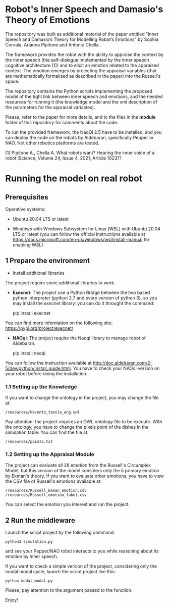 
Robot's Inner Speech and Damasio's Theory of Emotions
===========================================

The repository was built as additional material of the paper entitled
"Inner Speech and Damasio’s Theory for Modelling
Robot’s Emotions" by Sophia Corvaia, Arianna Pipitone and Antonio Chella .


The framework provides the robot with the ability to appraise the context by the inner speech (the self-dialogue implemented by the inner speech cognitive architecture [1]) and to elicit an emotion related to the appraised context. The emotion emerges by projecting the appraisal variables (that are mathematically formalized as described in the paper) into the Russell's space.  

The repository contains the Python scripts implementing the proposed model of the tight link between inner speech and emotions, and the needed resources for running it (the knowledge model and the xml description of the parameters for the appraisal variables).
 
Please, refer to the paper for more details, and to the files in the <b>module</b> folder of this repository for comments about the code.

To run the provided framework, the NaoQi 2.5 have to be installed, and you can deploy the code on the robots by Aldebaran, specifically Pepper or NAO. Not other robotics platforms are tested.

[1] Pipitone A., Chella A. What robots want? Hearing the inner voice of a robot
iScience, Volume 24, Issue 4, 2021, Article 102371

Running the model on real robot
==========================================

Prerequisites
-------------

Operative systems:

- Ubuntu 20.04 LTS or latest

- Windows with Windows Subsystem for Linux (WSL) with Ubuntu 20.04 LTS or latest 
(you can follow the official instructions available at <https://docs.microsoft.com/en-us/windows/wsl/install-manual> for enabling WSL)

1 Prepare the environment
-------------------------

- Install additional libraries

The project require some additional libraries to work. 
- <b>Execnet</b>: The project use a Python Bridge between the two based python interpreter (python 2.7 and every version of python 3),
so you may install the <i>execnet</i> library: you can do it throught the command:


    pip install execnet

You can find more information on the following site: <https://pypi.org/project/execnet/>
- <b>NAOqi</b>: The project require the Naoqi library to manage robot of Aldebaran. 


    pip install naoqi

You can follow the instruction available at <http://doc.aldebaran.com/2-5/dev/python/install_guide.html>. You have to check your NAOqi version on your robot before doing the installation.

### 1.1 Setting up the Knowledge
If you want to change the ontology in the project, you may change the file at:

    /resources/kb/onto_tavola_eng.owl

Pay attention: the project requires an OWL ontology file to be execute.
With the ontology, you have to change the pixels point of the dishes in the simulation table. You can find the file at:


    /resources/points.txt

### 1.2 Setting up the Appraisal Module
The project can evaluate all 28 emotion from the Russell's Circumplex Model, but this version of the model considers only the 5 primary emotion by 
Ekman's theory. If you want to evaluate other emotions, you have to view the CSV file of Russell's emotions available at:

 
    /resources/Russell_Ekman_emotion.csv
    /resources/Russell_emotion_label.csv
You can select the emotion you interest and run the project.

2 Run the middleware
----------------------------------
Launch the script project by the following command:

    python3 simulation.py
    
and see your Pepper/NAO robot interacts to you while reasoning about its emotion by inner speech. 

If you want to check a simple version of the project, considering only the modal modal cycle, launch the script project like this:

    python modal_modal.py
Please, pay attention to the argument passed to the function.

Enjoy!









